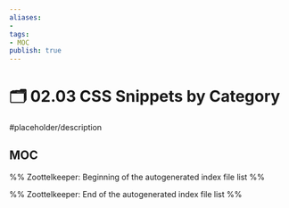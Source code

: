 ```yaml
---
aliases:
- 
tags: 
- MOC
publish: true
---
```


# 🗂️ 02.03 CSS Snippets by Category

#placeholder/description 

## MOC

%% Zoottelkeeper: Beginning of the autogenerated index file list  %%

%% Zoottelkeeper: End of the autogenerated index file list  %%
